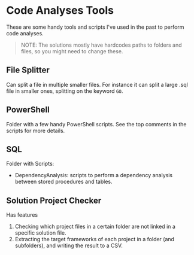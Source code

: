 # Code Analyses Tools

These are some handy tools and scripts I've used in the past to perform code analyses.

>NOTE: The solutions mostly have hardcodes paths to folders and files, so you might need to change these.

## File Splitter

Can split a file in multiple smaller files. For instance it can split a large .sql file in smaller ones, splitting on the keyword `GO`.

## PowerShell

Folder with a few handy PowerShell scripts. See the top comments in the scripts for more details.

## SQL

Folder with Scripts:
- DependencyAnalysis: scripts to perform a dependency analysis between stored procedures and tables.

## Solution Project Checker

Has features
1. Checking which project files in a certain folder are not linked in a specific solution file.
1. Extracting the target frameworks of each project in a folder (and subfolders), and writing the result to a CSV.